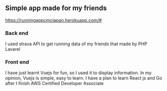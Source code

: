 ## Simple app made for my friends 

https://runningappcmcjapan.herokuapp.com/#

### Back end
I used strava API to get running data of my friends that made by PHP Lavarel

### Front end
I have just learnt Vuejs for fun, so I used it to display information.
In my opinion, Vuejs is simple, easy to learn. I have a plan to learn React js and Go after I finish AWS Certified Developer Associate
